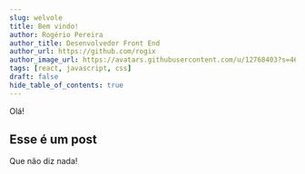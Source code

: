 ```yaml
---
slug: welvole
title: Bem vindo!
author: Rogério Pereira
author_title: Desenvolvedor Front End
author_url: https://github.com/rogix
author_image_url: https://avatars.githubusercontent.com/u/12768403?s=460&u=a08f030aafafc606eb6bfcdfd7355c897867bfd5&v=4
tags: [react, javascript, css]
draft: false
hide_table_of_contents: true
---
```


Olá!

<!--truncate-->

## Esse é um post

Que não diz nada!
